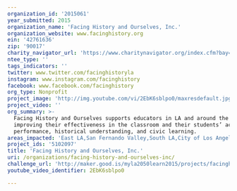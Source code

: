 ```yaml
---
organization_id: '2015061'
year_submitted: 2015
organization_name: 'Facing History and Ourselves, Inc.'
organization_website: www.facinghistory.org
ein: '42761636'
zip: '90017'
charity_navigator_url: 'https://www.charitynavigator.org/index.cfm?bay=search.profile&ein=42761636'
ntee_type: ''
tags_indicators: ''
twitter: www.twitter.com/facinghistoryla
instagram: www.instagram.com/facinghistory
facebook: www.facebook.com/facinghistory
org_type: Nonprofit
project_image: 'http://img.youtube.com/vi/2EbK6sblpo0/maxresdefault.jpg'
project_video: ''
org_summary: >-
  Facing History and Ourselves supports educators in LA and around the world,
  improving their effectiveness in the classroom and their students’ academic
  performance, historical understanding, and civic learning.
areas_impacted: 'East LA,San Fernando Valley,South LA,City of Los Angeles (citywide),LAUSD'
project_ids: '5102097'
title: 'Facing History and Ourselves, Inc.'
uri: /organizations/facing-history-and-ourselves-inc/
challenge_url: 'http://maker.good.is/myla2050learn2015/projects/facinghistoryla.html'
youtube_video_identifier: 2EbK6sblpo0

---
```

